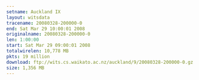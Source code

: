 ```yaml
---
setname: Auckland IX
layout: witsdata
tracename: 20080328-200000-0
end: Sat Mar 29 10:00:01 2008
originalname: 20080328-200000-0
len: 1:00:00
start: Sat Mar 29 09:00:01 2008
totalwirelen: 10,778 MB
pkts: 19 million
download: ftp://wits.cs.waikato.ac.nz/auckland/9/20080328-200000-0.gz
size: 1,356 MB
---
```

